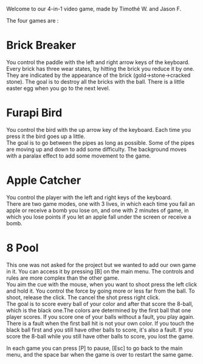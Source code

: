 Welcome to our 4-in-1 video game, made by Timothé W. and Jason F.

The four games are :

# Brick Breaker
You control the paddle with the left and right arrow keys of the keyboard.<br />
Every brick has three wear states, by hitting the brick you reduce it by one. They are indicated by the appearance of the brick (gold->stone->cracked stone). The goal is to destroy all the bricks with the ball. There is a little easter egg when you go to the next level.

# Furapi Bird
You control the bird with the up arrow key of the keyboard. Each time you press it the bird goes up a little.<br />
The goal is to go between the pipes as long as possible. Some of the pipes are moving up and down to add some difficulty. The background moves with a paralax effect to add some movement to the game.

# Apple Catcher
You control the player with the left and right keys of the keyboard.<br />
There are two game modes, one with 3 lives, in which each time you fail an apple or receive a bomb you lose on, and one with 2 minutes of game, in which you lose points if you let an apple fall under the screen or receive a bomb. 

# 8 Pool
This one was not asked for the project but we wanted to add our own game in it. You can access it by pressing [B] on the main menu. The controls and rules are more complex than the other game.<br />
You aim the cue with the mouse, when you want to shoot press the left click and hold it. You control the force by going more or less far from the ball. To shoot, release the click. The cancel the shot press right click.<br />
The goal is to score every ball of your color and after that score the 8-ball, which is the black one.The colors are determined by the first ball that one player scores.
If you score one of your balls without a fault, you play again.<br />
There is a fault when the first ball hit is not your own color. If you touch the black ball first and you still have other balls to score, it's also a fault. 
If you score the 8-ball while you still have other balls to score, you lost the game.


In each game you can press [P] to pause, [Esc] to go back to the main menu, and the space bar when the game is over to restart the same game.
